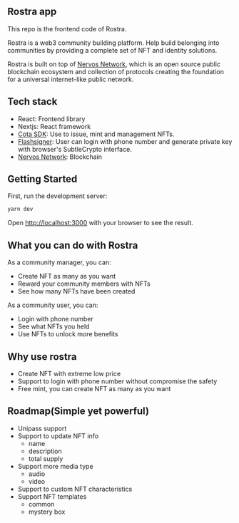 ## Rostra app

This repo is the frontend code of Rostra.

Rostra is a web3 community building platform. Help build belonging into communities by providing a complete set of NFT and identity solutions.

Rostra is built on top of [Nervos Network](https://www.nervos.org/), which is an open source public blockchain ecosystem and collection of protocols creating the foundation for a universal internet-like public network.

## Tech stack
- React: Frontend library
- Nextjs: React framework
- [Cota SDK](https://github.com/nervina-labs/cota-sdk-js): Use to issue, mint and management NFTs.
- [Flashsigner](https://github.com/nervina-labs/flashsigner-sdk-js): User can login with phone number and generate private key with browser's SubtleCrypto interface.
- [Nervos Network](https://www.nervos.org/): Blockchain

## Getting Started

First, run the development server:

```bash
yarn dev
```

Open [http://localhost:3000](http://localhost:3000) with your browser to see the result.

## What you can do with Rostra
As a community manager, you can:
- Create NFT as many as you want
- Reward your community members with NFTs
- See how many NFTs have been created

As a community user, you can:
- Login with phone number
- See what NFTs you held
- Use NFTs to unlock more benefits

## Why use rostra
- Create NFT with extreme low price
- Support to login with phone number without compromise the safety
- Free mint, you can create NFT as many as you want

## Roadmap(Simple yet powerful)
- Unipass support
- Support to update NFT info
	- name
	- description
	- total supply
- Support more media type
	- audio
	- video
- Support to custom NFT characteristics
- Support NFT templates
	- common
	- mystery box
